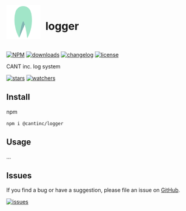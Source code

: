 <a href="https://github.com/cantinc">
<img align="left" width="90" height="90" alt="CANT.store" src="https://raw.githubusercontent.com/cantinc/logger/main/img/cant.store.png">
</a>

# &nbsp; logger

&nbsp;

[![NPM](https://img.shields.io/npm/v/@cantinc/logger.svg)](https://www.npmjs.com/package/@cantinc/logger)
[![downloads](https://img.shields.io/npm/dm/@cantinc/logger.svg)](https://www.npmtrends.com/@cantinc/logger)
[![changelog](https://img.shields.io/badge/Changelog-⋮-brightgreen)](https://changelogs.xyz/@cantinc/logger)
[![license](https://img.shields.io/npm/l/@cantinc/logger)](https://github.com/cantinc/logger/blob/main/LICENSE)

CANT inc. log system

[![stars](https://img.shields.io/github/stars/cantinc/logger?style=social)](https://github.com/cantinc/logger/stargazers)
[![watchers](https://img.shields.io/github/watchers/cantinc/logger?style=social)](https://github.com/cantinc/logger/watchers)

## Install

npm
```shell
npm i @cantinc/logger
```

## Usage

...

## Issues

If you find a bug or have a suggestion, please file an issue on
[GitHub](https://github.com/cantinc/logger/issues).

[![issues](https://img.shields.io/github/issues-raw/cantinc/logger)](https://github.com/cantinc/logger/issues)

